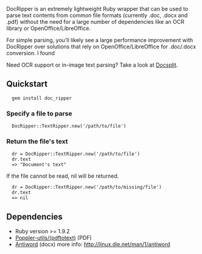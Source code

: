 DocRipper is an extremely lightweight Ruby wrapper that can be used to parse text contents from common file formats (currently .doc, .docx and .pdf) without the need for a large number of dependencies like an OCR library or OpenOffice/LibreOffice.

For simple parsing, you'll likely see a large performance improvement with DocRipper over solutions that rely on OpenOffice/LibreOffice for .doc/.docx conversion. I found

Need OCR support or in-image text parsing? Take a look at [Docsplit](https://github.com/documentcloud/docsplit).

## Quickstart

  ```
    gem install doc_ripper
  ```
  ### Specify a file to parse

  ```
    DocRipper::TextRipper.new('/path/to/file')
  ```

  ### Return the file's text
  ```
    dr = DocRipper::TextRipper.new('/path/to/file')
    dr.text
    => "Document's text"
  ```

  If the file cannot be read, nil will be returned.

  ```
    dr = DocRipper::TextRipper.new('/path/to/missing/file')
    dr.text
    => nil
  ```


## Dependencies
 - Ruby version >= 1.9.2
 - [Poppler-utils/(pdftotext)](http://poppler.freedesktop.org/) (PDF)
 - [Antiword](http://www.winfield.demon.nl/) (docx) more info: http://linux.die.net/man/1/antiword

